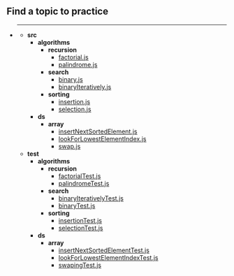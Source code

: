 
## Find a topic to practice

- ___
  - __src__
    - __algorithms__
      - __recursion__
        - [factorial.js](src/algorithms/recursion/factorial.js)
        - [palindrome.js](src/algorithms/recursion/palindrome.js)
      - __search__
        - [binary.js](src/algorithms/search/binary.js)
        - [binaryIteratively.js](src/algorithms/search/binaryIteratively.js)
      - __sorting__
        - [insertion.js](src/algorithms/sorting/insertion.js)
        - [selection.js](src/algorithms/sorting/selection.js)
    - __ds__
      - __array__
        - [insertNextSortedElement.js](src/ds/array/insertNextSortedElement.js)
        - [lookForLowestElementIndex.js](src/ds/array/lookForLowestElementIndex.js)
        - [swap.js](src/ds/array/swap.js)
  - __test__
    - __algorithms__
      - __recursion__
        - [factorialTest.js](test/algorithms/recursion/factorialTest.js)
        - [palindromeTest.js](test/algorithms/recursion/palindromeTest.js)
      - __search__
        - [binaryIterativelyTest.js](test/algorithms/search/binaryIterativelyTest.js)
        - [binaryTest.js](test/algorithms/search/binaryTest.js)
      - __sorting__
        - [insertionTest.js](test/algorithms/sorting/insertionTest.js)
        - [selectionTest.js](test/algorithms/sorting/selectionTest.js)
    - __ds__
      - __array__
        - [insertNextSortedElementTest.js](test/ds/array/insertNextSortedElementTest.js)
        - [lookForLowestElementIndexTest.js](test/ds/array/lookForLowestElementIndexTest.js)
        - [swapingTest.js](test/ds/array/swapingTest.js)
